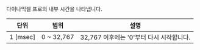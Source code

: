 다이나믹셀 프로의 내부 시간을 나타냅니다.

|단위       | 범위       | 설명|
| :---:    | :---:      | :---: |
| 1 [msec] | 0 ~ 32,767 | 32,767 이후에는 '0'부터 다시 시작합니다.|
